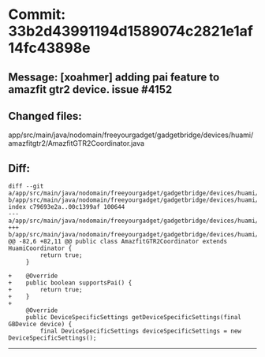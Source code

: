 # Commit: 33b2d43991194d1589074c2821e1af14fc43898e
## Message: [xoahmer] adding pai feature to amazfit gtr2 device. issue #4152
## Changed files:
app/src/main/java/nodomain/freeyourgadget/gadgetbridge/devices/huami/amazfitgtr2/AmazfitGTR2Coordinator.java

## Diff:
```
diff --git a/app/src/main/java/nodomain/freeyourgadget/gadgetbridge/devices/huami/amazfitgtr2/AmazfitGTR2Coordinator.java b/app/src/main/java/nodomain/freeyourgadget/gadgetbridge/devices/huami/amazfitgtr2/AmazfitGTR2Coordinator.java
index c79693e2a..00c1399af 100644
--- a/app/src/main/java/nodomain/freeyourgadget/gadgetbridge/devices/huami/amazfitgtr2/AmazfitGTR2Coordinator.java
+++ b/app/src/main/java/nodomain/freeyourgadget/gadgetbridge/devices/huami/amazfitgtr2/AmazfitGTR2Coordinator.java
@@ -82,6 +82,11 @@ public class AmazfitGTR2Coordinator extends HuamiCoordinator {
         return true;
     }
 
+    @Override
+    public boolean supportsPai() {
+        return true;
+    }
+
     @Override
     public DeviceSpecificSettings getDeviceSpecificSettings(final GBDevice device) {
         final DeviceSpecificSettings deviceSpecificSettings = new DeviceSpecificSettings();
```
-----------------------------------
